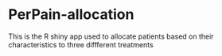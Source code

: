 # PerPain-allocation
This is the R shiny app used to allocate patients based on their characteristics to three diffferent treatments 
